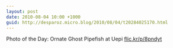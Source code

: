 ```yaml
---
layout: post
date: 2010-08-04 10:00 +1000
guid: http://desparoz.micro.blog/2010/08/04/t20284025170.html
---
```

Photo of the Day: Ornate Ghost Pipefish at Uepi [flic.kr/p/8pndyt](http://flic.kr/p/8pndyt)

